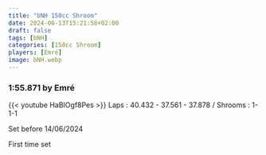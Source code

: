 ```yaml
---
title: "bNH 150cc Shroom"
date: 2024-06-13T15:21:58+02:00
draft: false
tags: [bNH]
categories: [150cc Shroom]
players: [Emré]
image: bNH.webp
---
```

### 1:55.871 by Emré

{{< youtube HaBIOgf8Pes >}}
Laps : 40.432 - 37.561 - 37.878 /
Shrooms : 1-1-1

Set before 14/06/2024

First time set